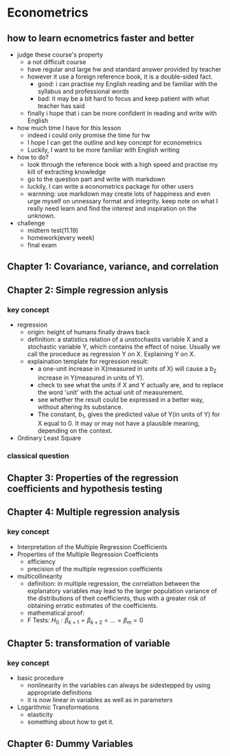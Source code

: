 # Econometrics
## how to learn ecnometrics faster and better
- judge these course's property
    + a not difficult course
    + have regular and large hw and standard answer provided by teacher
    + however it use a foreign reference book, it is a double-sided fact.
        - good: i can practise my English reading and be familiar with the syllabus and professional words
        - bad: it may be a bit hard to focus and keep patient with what teacher has said
    + finally i hope that i can be more confident in reading and write with English
- how much time I have for this lesson
    + indeed i could only promise the time for hw
    + I hope I can get the outline and key concept for econometrics
    + Luckily, I want to be more familiar with English writing
- how to do?
    + look through the reference book with a high speed and practise my kill of extracting knowledge
    + go to the question part and write with markdown
    + luckily, I can write a econometrics package for other users
    + warnning: use markdown may create lots of happiness and even urge myself on unnessary format and integrity. keep note on what I really need learn and find the interest and inspiration on the unknown.
- challenge
    + midtern test(11.19)
    + homework(every week)
    + final exam
## Chapter 1: Covariance, variance, and correlation
## Chapter 2: Simple regression anlysis
### key concept
- regression
    + origin: height of humans finally draws back
    + definition: a statistics relation of a unstochastis variable X and a stochastic variable Y, which contains the effect of noise. Usually we call the proceduce as regression Y on X. Explaining Y on X. 
    + explaination template for regression result:
        - a one-unit increase in X(measured in units of X) will cause a $b_{2}$ increase in Y(measured in units of Y).
        - check to see what the units if X and Y actually are, and to replace the word 'unit' with the actual unit of measurement.
        - see whether the result could be expressed in a better way, without altering its substance.
        - The constant, $b_{1}$, gives the predicted value of Y(in units of Y) for X equal to 0. It may or may not have a plausible meaning, depending on the context.
- Ordinary Least Square
### classical question

## Chapter 3: Properties of the regression coefficients and hypothesis testing
## Chapter 4: Multiple regression analysis
### key concept
- Interpretation of the Multiple Regression Coefficients
- Properties of the Multiple Regression Coefficients
    + efficiency
    + precision of the multiple regression coefficients
- multicollinearity
    + definition: in multiple regression, the correlation between the explanatory variables may lead to the larger population variance of the distributions of theit coefficients, thus with a greater risk of obtaining erratic estimates of the coefficients.
    + mathematical proof:
    + F Tests: $H_{0}:\beta_{k+1}=\beta_{k+2}=...=\beta_{m}=0$
## Chapter 5: transformation of variable
### key concept
- basic procedure
    + nonlinearity in the variables can always be sidestepped by using appropriate definitions
    + it is now linear in variables as well as in parameters
- Logarithmic Transformations
    + elasticity
    + something about how to get it.
## Chapter 6: Dummy Variables
    